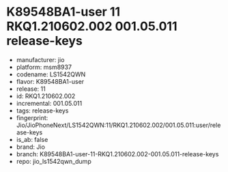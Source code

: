 # K89548BA1-user 11 RKQ1.210602.002 001.05.011 release-keys
- manufacturer: jio
- platform: msm8937
- codename: LS1542QWN
- flavor: K89548BA1-user
- release: 11
- id: RKQ1.210602.002
- incremental: 001.05.011
- tags: release-keys
- fingerprint: Jio/JioPhoneNext/LS1542QWN:11/RKQ1.210602.002/001.05.011:user/release-keys
- is_ab: false
- brand: Jio
- branch: K89548BA1-user-11-RKQ1.210602.002-001.05.011-release-keys
- repo: jio_ls1542qwn_dump
